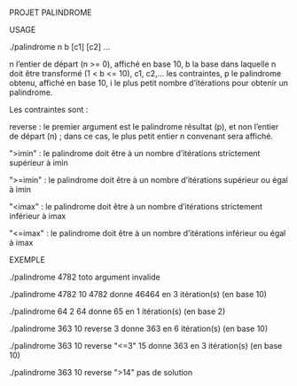# 

PROJET PALINDROME

USAGE

./palindrome n b [c1] [c2] ...

n l’entier de départ (n >= 0), affiché en base 10, b la base dans laquelle n doit être transformé (1 < b <= 10), c1, c2,... les contraintes, p le palindrome obtenu, affiché en base 10, i le plus petit nombre d’itérations pour obtenir un palindrome.

Les contraintes sont :

reverse : le premier argument est le palindrome résultat (p), et non l’entier de départ (n) ; dans ce cas, le plus petit entier n convenant sera affiché.

">imin" : le palindrome doit être à un nombre d’itérations strictement supérieur à imin

">=imin" : le palindrome doit être à un nombre d’itérations supérieur ou égal à imin

"<imax" : le palindrome doit être à un nombre d’itérations strictement inférieur à imax

"<=imax" : le palindrome doit être à un nombre d’itérations inférieur ou égal à imax

EXEMPLE

./palindrome 4782 toto
argument invalide

./palindrome 4782 10
4782 donne 46464 en 3 itération(s) (en base 10)

./palindrome 64 2
64 donne 65 en 1 itération(s) (en base 2)

./palindrome 363 10 reverse
3 donne 363 en 6 itération(s) (en base 10)

./palindrome 363 10 reverse "<=3"
15 donne 363 en 3 itération(s) (en base 10)

./palindrome 363 10 reverse ">14"
pas de solution
